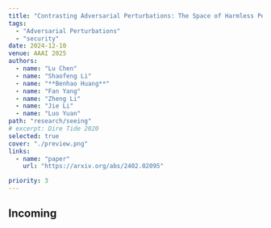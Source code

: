 ```yaml
---
title: "Contrasting Adversarial Perturbations: The Space of Harmless Perturbations"
tags:
  - "Adversarial Perturbations"
  - "security"
date: 2024-12-10
venue: AAAI 2025
authors:
  - name: "Lu Chen"
  - name: "Shaofeng Li"
  - name: "**Benhao Huang**"
  - name: "Fan Yang"
  - name: "Zheng Li"
  - name: "Jie Li"
  - name: "Luo Yuan"
path: "research/seeing"
# excerpt: Dire Tide 2020
selected: true
cover: "./preview.png"
links:
  - name: "paper"
    url: "https://arxiv.org/abs/2402.02095"

priority: 3
---
```


## Incoming

```

```
